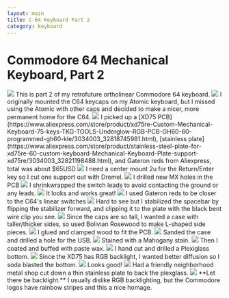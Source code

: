 ```yaml
---
layout: main
title: C-64 Keyboard Part 2
category: keyboard
---
```


# Commodore 64 Mechanical Keyboard, Part 2

<img src="{{ '/images/c64p2/SngtO97.jpg' | absolute_url }}" />
This is part 2 of my retrofuture ortholinear Commodore 64 keyboard.

<img src="{{ '/images/c64p2/IxdmVhd.jpg' | absolute_url }}" />
I originally mounted the C64 keycaps on my Atomic keyboard, but I missed using the Atomic with other caps and decided to make a nicer, more permanent home for the C64.

<img src="{{ '/images/c64p2/9Teay0J.jpg' | absolute_url }}" />
I picked up a [XD75 PCB](https://www.aliexpress.com/store/product/xd75re-Custom-Mechanical-Keyboard-75-keys-TKG-TOOLS-Underglow-RGB-PCB-GH60-60-programmed-gh60-kle/3034003_32818745981.html), [stainless plate](https://www.aliexpress.com/store/product/stainless-steel-plate-for-xd75re-60-custom-keyboard-Mechanical-Keyboard-Plate-support-xd75re/3034003_32821198488.html), and Gateron reds from Aliexpress, total was about $65USD

<img src="{{ '/images/c64p2/xdR6IRB.jpg' | absolute_url }}" />
I need a center mount 2u for the Return/Enter key so I cut one support out with Dremel.

<img src="{{ '/images/c64p2/oSyFITI.jpg' | absolute_url }}" />
I drilled new MX holes in the PCB

<img src="{{ '/images/c64p2/hFF8DTD.jpg' | absolute_url }}" />
I shrinkwrapped the switch leads to avoid contacting the ground or any leads.

<img src="{{ '/images/c64p2/dYYraPd.jpg' | absolute_url }}" />
It looks and works great!

<img src="{{ '/images/c64p2/7DiJCc2.jpg' | absolute_url }}" />
I used Gateron reds to be closer to the C64's linear switches

<img src="{{ '/images/c64p2/kYBxLU1.jpg' | absolute_url }}" />
Hard to see but I stabilized the spacebar by flipping the stabilizer forward, and clipping it to the plate with the black bent wire clip you see.

<img src="{{ '/images/c64p2/lOBHh0q.jpg' | absolute_url }}" />
Since the caps are so tall, I wanted a case with taller/thicker sides, so used Bolivian Rosewood to make L-shaped side pieces.

<img src="{{ '/images/c64p2/5A8DsiS.jpg' | absolute_url }}" />
I glued and clamped wood to fit the PCB.

<img src="{{ '/images/c64p2/0Yv378o.jpg' | absolute_url }}" />
Sanded the case and drilled a hole for the USB.

<img src="{{ '/images/c64p2/nuYs7Wc.jpg' | absolute_url }}" />
Stained with a Mahogany stain.

<img src="{{ '/images/c64p2/EcpIF0F.jpg' | absolute_url }}" />
Then I coated and buffed with paste wax.

<img src="{{ '/images/c64p2/tk8NDg8.jpg' | absolute_url }}" />
I hand cut and drilled a Plexiglass bottom.

<img src="{{ '/images/c64p2/Y9TsnWz.jpg' | absolute_url }}" />
Since the XD75 has RGB backlight, I wanted better diffusion so I soda blasted the bottom.

<img src="{{ '/images/c64p2/2WE7tGe.jpg' | absolute_url }}" />
Looks good!

<img src="{{ '/images/c64p2/SRZREdd.jpg' | absolute_url }}" />
Had a friendly neighborhood metal shop cut down a thin stainless plate to back the plexglass.

<img src="{{ '/images/c64p2/vqCyfoi.jpg' | absolute_url }}" />
**Let there be backlight.**
I usually dislike RGB backlighting, but the Commodore logos have rainbow stripes and this a nice homage.

